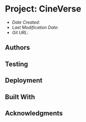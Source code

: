 # Project: CineVerse

* *Date Created*: 
* *Last Modification Date*: 
* *Git URL*: 

## Authors


## Testing

## Deployment


## Built With


## Acknowledgments
